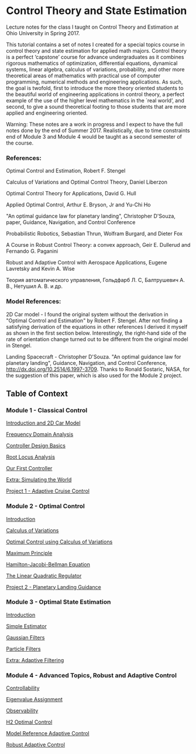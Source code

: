# Control Theory and State Estimation

Lecture notes for the class I taught on Control Theory and Estimation at Ohio University in Spring 2017.

This tutorial contains a set of notes I created for a special topics course in control theory and state estimation for applied math majors. Control theory is a perfect ‘capstone’ course for advance undergraduates as it combines rigorous mathematics of optimization, differential equations, dynamical systems, linear algebra, calculus of variations, probability, and other more theoretical areas of mathematics with practical use of computer programming, numerical methods and engineering applications.
As such, the goal is twofold, first to introduce the more theory oriented students to the beautiful world of engineering applications in control theory, a perfect example of the use of the higher level mathematics in the `real world’, and second, to give a sound theoretical footing to those students that are more applied and engineering oriented.

Warning: These notes are a work in progress and I expect to have the full notes done by the end of Summer 2017.  Realistically, due to time constraints end of Module 3 and Module 4 would be taught as a second semester of the course.  

### References:

Optimal Control and Estimation, Robert F. Stengel

Calculus of Variations and Optimal Control Theory, Daniel Liberzon

Optimal Control Theory for Applications, David G. Hull

Applied Optimal Control, Arthur E. Bryson, Jr and Yu-Chi Ho

"An optimal guidance law for planetary landing", Christopher D'Souza, paper, Guidance, Navigation, and Control Conference

Probabilistic Robotics, Sebastian Thrun, Wolfram Burgard, and Dieter Fox

A Course in Robust Control Theory: a convex approach, Geir E. Dullerud and Fernando G. Paganini

Robust and Adaptive Control with Aerospace Applications, Eugene Lavretsky and Kevin A. Wise

Теория автоматического управления, Гольдфарб Л. С, Балтрушевич А. В., Нетушил А. В. и др.

### Model References:

2D Car model - I found the original system without the derivation in "Optimal Control and Estimation" by Robert F. Stengel.  After not finding a satisfying derivation of the equations in other references I derived it myself as shown in the first section below.  Interestingly, the right-hand side of the rate of orientation change turned out to be different from the original model in Stengel.

Landing Spacecraft - Christopher D'Souza. "An optimal guidance law for planetary landing", Guidance, Navigation, and Control Conference, http://dx.doi.org/10.2514/6.1997-3709.  Thanks to Ronald Sostaric, NASA, for the suggestion of this paper, which is also used for the Module 2 project.

## Table of Context  

### Module 1 - Classical Control
<a href="https://gurgentus.github.io/Intro-Control-and-Etimation/Module1-Introduction.html"> Introduction and 2D Car Model </a>

<a href="https://gurgentus.github.io/Intro-Control-and-Etimation/Frequency-Domain-Analysis.html"> Frequency Domain Analysis </a>

<a href="https://gurgentus.github.io/Intro-Control-and-Etimation/Controller-Design-Basics.html"> Controller Design Basics </a>

<a href="https://gurgentus.github.io/Intro-Control-and-Etimation/Root-Locus-Analysis.html"> Root Locus Analysis </a>

<a href="https://gurgentus.github.io/Intro-Control-and-Etimation/Our-First-Controller.html"> Our First Controller </a>

<a href="https://gurgentus.github.io/Intro-Control-and-Etimation/Extra-Simulating-The-World.html"> Extra: Simulating the World </a>

<a href="https://gurgentus.github.io/Intro-Control-and-Etimation/UnderConstruction.html"> Project 1 - Adaptive Cruise Control </a>

### Module 2 - Optimal Control
<a href="https://gurgentus.github.io/Intro-Control-and-Etimation/UnderConstruction.html"> Introduction </a>

<a href="https://gurgentus.github.io/Intro-Control-and-Etimation/Calculus-Of-Variations.html"> Calculus of Variations </a>

<a href="https://gurgentus.github.io/Intro-Control-and-Etimation/Optimal-Control-Calculus-Of-Variations.html"> Optimal Control using Calculus of Variations </a>

<a href="https://gurgentus.github.io/Intro-Control-and-Etimation/Maximum-Principle.html"> Maximum Principle </a>

<a href="https://gurgentus.github.io/Intro-Control-and-Etimation/HJB.html"> Hamilton-Jacobi-Bellman Equation </a>

<a href="https://gurgentus.github.io/Intro-Control-and-Etimation/LQR.html"> The Linear Quadratic Regulator </a>

<a href="https://gurgentus.github.io/Intro-Control-and-Etimation/UnderConstruction.html"> Project 2 - Planetary Landing Guidance </a>

### Module 3 - Optimal State Estimation

<a href="https://gurgentus.github.io/Intro-Control-and-Etimation/UnderConstruction.html"> Introduction </a>

<a href="https://gurgentus.github.io/Intro-Control-and-Etimation/UnderConstruction.html"> Simple Estimator </a>

<a href="https://gurgentus.github.io/Intro-Control-and-Etimation/UnderConstruction.html"> Gaussian Filters </a>

<a href="https://gurgentus.github.io/Intro-Control-and-Etimation/UnderConstruction.html"> Particle Filters </a>

<a href="https://gurgentus.github.io/Intro-Control-and-Etimation/UnderConstruction.html"> Extra: Adaptive Filtering </a>

### Module 4 - Advanced Topics, Robust and Adaptive Control

<a href="https://gurgentus.github.io/Intro-Control-and-Etimation/UnderConstruction.html"> Controllability </a>

<a href="https://gurgentus.github.io/Intro-Control-and-Etimation/UnderConstruction.html"> Eigenvalue Assignment </a>

<a href="https://gurgentus.github.io/Intro-Control-and-Etimation/UnderConstruction.html"> Observability </a>

<a href="https://gurgentus.github.io/Intro-Control-and-Etimation/UnderConstruction.html"> H2 Optimal Control </a>

<a href="https://gurgentus.github.io/Intro-Control-and-Etimation/UnderConstruction.html"> Model Reference Adaptive Control </a>

<a href="https://gurgentus.github.io/Intro-Control-and-Etimation/UnderConstruction.html"> Robust Adaptive Control </a>

</div>
